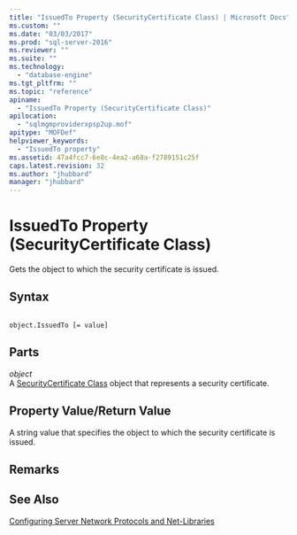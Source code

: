 ```yaml
---
title: "IssuedTo Property (SecurityCertificate Class) | Microsoft Docs"
ms.custom: ""
ms.date: "03/03/2017"
ms.prod: "sql-server-2016"
ms.reviewer: ""
ms.suite: ""
ms.technology: 
  - "database-engine"
ms.tgt_pltfrm: ""
ms.topic: "reference"
apiname: 
  - "IssuedTo Property (SecurityCertificate Class)"
apilocation: 
  - "sqlmgmproviderxpsp2up.mof"
apitype: "MOFDef"
helpviewer_keywords: 
  - "IssuedTo property"
ms.assetid: 47a4fcc7-6e8c-4ea2-a68a-f2789151c25f
caps.latest.revision: 32
ms.author: "jhubbard"
manager: "jhubbard"
---
```

# IssuedTo Property (SecurityCertificate Class)
  Gets the object to which the security certificate is issued.  
  
## Syntax  
  
```  
  
object.IssuedTo [= value]  
```  
  
## Parts  
 *object*  
 A [SecurityCertificate Class](../../../relational-databases/wmi-provider-configuration-classes/securitycertificate-class/securitycertificate-class.md) object that represents a security certificate.  
  
## Property Value/Return Value  
 A string value that specifies the object to which the security certificate is issued.  
  
## Remarks  
  
## See Also  
 [Configuring Server Network Protocols and Net-Libraries](http://msdn.microsoft.com/library/ms177485\(v=sql.100\).aspx)  
  
  